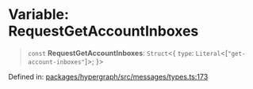 # Variable: RequestGetAccountInboxes

> `const` **RequestGetAccountInboxes**: `Struct`\<\{ `type`: `Literal`\<\[`"get-account-inboxes"`\]\>; \}\>

Defined in: [packages/hypergraph/src/messages/types.ts:173](https://github.com/hashirpm/hypergraph/blob/ab4ea1cdb9430798142e0d735aac9d31c2cf0ae0/packages/hypergraph/src/messages/types.ts#L173)
